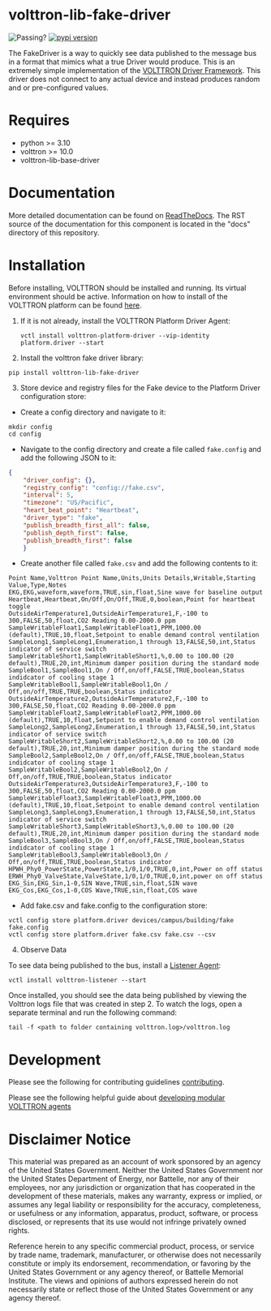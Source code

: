 # volttron-lib-fake-driver

![Passing?](https://github.com/eclipse-volttron/volttron-lib-fake-driver/actions/workflows/run-tests.yml/badge.svg)
[![pypi version](https://img.shields.io/pypi/v/volttron-lib-fake-driver.svg)](https://pypi.org/project/volttron-lib-fake-driver/)

The FakeDriver is a way to quickly see data published to the message bus in a format that mimics
what a true Driver would produce. This is an extremely simple implementation of the 
[VOLTTRON Driver Framework](https://volttron.readthedocs.io/en/develop/agent-framework/driver-framework/drivers-overview.html#driver-framework). 
This driver does not connect to any actual device and instead produces random and or pre-configured values.

# Requires

* python >= 3.10
* volttron >= 10.0
* volttron-lib-base-driver


# Documentation
More detailed documentation can be found on [ReadTheDocs](https://volttron.readthedocs.io/en/modular/). The RST source
of the documentation for this component is located in the "docs" directory of this repository.


# Installation

Before installing, VOLTTRON should be installed and running.  Its virtual environment should be active.
Information on how to install of the VOLTTRON platform can be found
[here](https://github.com/eclipse-volttron/volttron-core).

1. If it is not already, install the VOLTTRON Platform Driver Agent:

    ```shell
    vctl install volttron-platform-driver --vip-identity platform.driver --start
    ```

2. Install the volttron fake driver library:

```shell
pip install volttron-lib-fake-driver
```

3. Store device and registry files for the Fake device to the Platform Driver configuration store:

* Create a config directory and navigate to it:

```shell
mkdir config
cd config
```

* Navigate to the config directory and create a file called `fake.config` and add the following JSON to it:

```json
{
    "driver_config": {},
    "registry_config": "config://fake.csv",
    "interval": 5,
    "timezone": "US/Pacific",
    "heart_beat_point": "Heartbeat",
    "driver_type": "fake",
    "publish_breadth_first_all": false,
    "publish_depth_first": false,
    "publish_breadth_first": false
    }
```

* Create another file called `fake.csv` and add the following contents to it:

```csv
Point Name,Volttron Point Name,Units,Units Details,Writable,Starting Value,Type,Notes
EKG,EKG,waveform,waveform,TRUE,sin,float,Sine wave for baseline output
Heartbeat,Heartbeat,On/Off,On/Off,TRUE,0,boolean,Point for heartbeat toggle
OutsideAirTemperature1,OutsideAirTemperature1,F,-100 to 300,FALSE,50,float,CO2 Reading 0.00-2000.0 ppm
SampleWritableFloat1,SampleWritableFloat1,PPM,1000.00 (default),TRUE,10,float,Setpoint to enable demand control ventilation
SampleLong1,SampleLong1,Enumeration,1 through 13,FALSE,50,int,Status indicator of service switch
SampleWritableShort1,SampleWritableShort1,%,0.00 to 100.00 (20 default),TRUE,20,int,Minimum damper position during the standard mode
SampleBool1,SampleBool1,On / Off,on/off,FALSE,TRUE,boolean,Status indidcator of cooling stage 1
SampleWritableBool1,SampleWritableBool1,On / Off,on/off,TRUE,TRUE,boolean,Status indicator
OutsideAirTemperature2,OutsideAirTemperature2,F,-100 to 300,FALSE,50,float,CO2 Reading 0.00-2000.0 ppm
SampleWritableFloat2,SampleWritableFloat2,PPM,1000.00 (default),TRUE,10,float,Setpoint to enable demand control ventilation
SampleLong2,SampleLong2,Enumeration,1 through 13,FALSE,50,int,Status indicator of service switch
SampleWritableShort2,SampleWritableShort2,%,0.00 to 100.00 (20 default),TRUE,20,int,Minimum damper position during the standard mode
SampleBool2,SampleBool2,On / Off,on/off,FALSE,TRUE,boolean,Status indidcator of cooling stage 1
SampleWritableBool2,SampleWritableBool2,On / Off,on/off,TRUE,TRUE,boolean,Status indicator
OutsideAirTemperature3,OutsideAirTemperature3,F,-100 to 300,FALSE,50,float,CO2 Reading 0.00-2000.0 ppm
SampleWritableFloat3,SampleWritableFloat3,PPM,1000.00 (default),TRUE,10,float,Setpoint to enable demand control ventilation
SampleLong3,SampleLong3,Enumeration,1 through 13,FALSE,50,int,Status indicator of service switch
SampleWritableShort3,SampleWritableShort3,%,0.00 to 100.00 (20 default),TRUE,20,int,Minimum damper position during the standard mode
SampleBool3,SampleBool3,On / Off,on/off,FALSE,TRUE,boolean,Status indidcator of cooling stage 1
SampleWritableBool3,SampleWritableBool3,On / Off,on/off,TRUE,TRUE,boolean,Status indicator
HPWH_Phy0_PowerState,PowerState,1/0,1/0,TRUE,0,int,Power on off status
ERWH_Phy0_ValveState,ValveState,1/0,1/0,TRUE,0,int,power on off status
EKG_Sin,EKG_Sin,1-0,SIN Wave,TRUE,sin,float,SIN wave
EKG_Cos,EKG_Cos,1-0,COS Wave,TRUE,sin,float,COS wave
```

* Add fake.csv and fake.config to the configuration store:

```
vctl config store platform.driver devices/campus/building/fake fake.config
vctl config store platform.driver fake.csv fake.csv --csv
```

4. Observe Data

To see data being published to the bus, install a [Listener Agent](https://pypi.org/project/volttron-listener/):

```
vctl install volttron-listener --start
```

Once installed, you should see the data being published by viewing the Volttron logs file that was created in step 2.
To watch the logs, open a separate terminal and run the following command:

```
tail -f <path to folder containing volttron.log>/volttron.log
```

# Development

Please see the following for contributing guidelines [contributing](https://github.com/eclipse-volttron/volttron-core/blob/develop/CONTRIBUTING.md).

Please see the following helpful guide about [developing modular VOLTTRON agents](https://github.com/eclipse-volttron/volttron-core/blob/develop/DEVELOPING_ON_MODULAR.md)


# Disclaimer Notice

This material was prepared as an account of work sponsored by an agency of the
United States Government.  Neither the United States Government nor the United
States Department of Energy, nor Battelle, nor any of their employees, nor any
jurisdiction or organization that has cooperated in the development of these
materials, makes any warranty, express or implied, or assumes any legal
liability or responsibility for the accuracy, completeness, or usefulness or any
information, apparatus, product, software, or process disclosed, or represents
that its use would not infringe privately owned rights.

Reference herein to any specific commercial product, process, or service by
trade name, trademark, manufacturer, or otherwise does not necessarily
constitute or imply its endorsement, recommendation, or favoring by the United
States Government or any agency thereof, or Battelle Memorial Institute. The
views and opinions of authors expressed herein do not necessarily state or
reflect those of the United States Government or any agency thereof.
